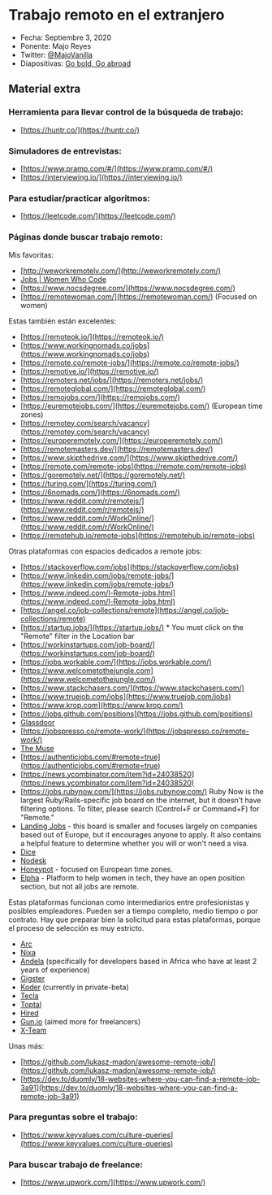 # Trabajo remoto en el extranjero

* Fecha: Septiembre 3, 2020
* Ponente: Majo Reyes
* Twitter: [@MajoVanilla](https://twitter.com/MajoVanilla)
* Diapositivas: [Go bold, Go abroad](./go-bold-go-abroad.pdf)

## Material extra

### Herramienta para llevar control de la búsqueda de trabajo:

* [https://huntr.co/](https://huntr.co/)

### Simuladores de entrevistas:

* [https://www.pramp.com/#/](https://www.pramp.com/#/)
* [https://interviewing.io/](https://interviewing.io/)

### Para estudiar/practicar algoritmos:
* [https://leetcode.com/](https://leetcode.com/)

### Páginas donde buscar trabajo remoto:

Mis favoritas:

* [http://weworkremotely.com/](http://weworkremotely.com/)
* [Jobs | Women Who Code](https://www.womenwhocode.com/jobs?query=remote)
* [https://www.nocsdegree.com/](https://www.nocsdegree.com/)
* [https://remotewoman.com/](https://remotewoman.com/) (Focused on women)

Estas también están excelentes:

* [https://remoteok.io/](https://remoteok.io/)
* [https://www.workingnomads.co/jobs](https://www.workingnomads.co/jobs)
* [https://remote.co/remote-jobs/](https://remote.co/remote-jobs/)
* [https://remotive.io/](https://remotive.io/)
* [https://remoters.net/jobs/](https://remoters.net/jobs/)
* [https://remoteglobal.com/](https://remoteglobal.com/)
* [https://remojobs.com/](https://remojobs.com/)
* [https://euremotejobs.com/](https://euremotejobs.com/) (European time zones)
* [https://remotey.com/search/vacancy](https://remotey.com/search/vacancy)
* [https://europeremotely.com/](https://europeremotely.com/)
* [https://remotemasters.dev/](https://remotemasters.dev/)
* [https://www.skipthedrive.com/](https://www.skipthedrive.com/)
* [https://remote.com/remote-jobs](https://remote.com/remote-jobs)
* [https://goremotely.net/](https://goremotely.net/)
* [https://turing.com/](https://turing.com/)
* [https://6nomads.com/](https://6nomads.com/)
* [https://www.reddit.com/r/remotejs/](https://www.reddit.com/r/remotejs/)
* [https://www.reddit.com/r/WorkOnline/](https://www.reddit.com/r/WorkOnline/)
* [https://remotehub.io/remote-jobs](https://remotehub.io/remote-jobs)

Otras plataformas con espacios dedicados a remote jobs:

* [https://stackoverflow.com/jobs](https://stackoverflow.com/jobs)
* [https://www.linkedin.com/jobs/remote-jobs/](https://www.linkedin.com/jobs/remote-jobs/)
* [https://www.indeed.com/l-Remote-jobs.html](https://www.indeed.com/l-Remote-jobs.html)
* [https://angel.co/job-collections/remote](https://angel.co/job-collections/remote)
* [https://startup.jobs/](https://startup.jobs/) * You must click on the "Remote" filter in the Location bar
* [https://workinstartups.com/job-board/](https://workinstartups.com/job-board/)
* [https://jobs.workable.com/](https://jobs.workable.com/)
* [https://www.welcometothejungle.com](https://www.welcometothejungle.com/)
* [https://www.stackchasers.com/](https://www.stackchasers.com/)
* [https://www.truejob.com/jobs](https://www.truejob.com/jobs)
* [https://www.krop.com](https://www.krop.com/)
* [https://jobs.github.com/positions](https://jobs.github.com/positions)
* [Glassdoor](https://www.glassdoor.com/Job/jobs.htm?suggestCount=0&suggestChosen=false&clickSource=searchBtn&typedKeyword=&sc.keyword=&locT=S&locId=11047&jobType=)
* [https://jobspresso.co/remote-work/](https://jobspresso.co/remote-work/)
* [The Muse](https://www.themuse.com/search/jobs?filter=true&job_location=Flexible%20/%20Remote)
* [https://authenticjobs.com/#remote=true](https://authenticjobs.com/#remote=true)
* [https://news.ycombinator.com/item?id=24038520](https://news.ycombinator.com/item?id=24038520)
* [https://jobs.rubynow.com/](https://jobs.rubynow.com/) Ruby Now is the largest Ruby/Rails-specific job board on the internet, but it doesn't have filtering options. To filter, please search (Control+F or Command+F) for "Remote."
* [Landing Jobs](https://landing.jobs/jobs?remote=true&hd=false&t_co=false&t_st=false) - this board is smaller and focuses largely on companies based out of Europe, but it encourages anyone to apply. It also contains a helpful feature to determine whether you will or won't need a visa.
* [Dice](https://www.dice.com/jobs?countryCode=US&radius=30&radiusUnit=mi&page=1&pageSize=20&language=en)
* [Nodesk](https://nodesk.co/)
* [Honeypot](https://www.honeypot.io/) - focused on European time zones.
* [Elpha](https://elpha.com/positions?sort=newest) - Platform to help women in tech, they have an open position section, but not all jobs are remote.

Estas plataformas funcionan como intermediarios entre profesionistas y posibles empleadores. Pueden ser a tiempo completo, medio tiempo o por contrato. Hay que preparar bien la solicitud para estas plataformas, porque el proceso de selección es muy estricto.

* [Arc](https://arc.dev/developer/apply)
* [Nixa](https://www.nixa.io/developers)
* [Andela](https://andela.com/senior-engineers/) (specifically for developers based in Africa who have at least 2 years of experience)
* [Gigster](https://gigster.com/about/talent)
* [Koder](http://www.koder.com/) (currently in private-beta)
* [Tecla](https://www.tecla.io/)
* [Toptal](https://www.toptal.com/developers/join)
* [Hired](https://hired.com/)
* [Gun.io](https://www.gun.io/) (aimed more for freelancers)
* [X-Team](https://x-team.com/join/)

Unas más:

* [https://github.com/lukasz-madon/awesome-remote-job/](https://github.com/lukasz-madon/awesome-remote-job/)
* [https://dev.to/duomly/18-websites-where-you-can-find-a-remote-job-3a91](https://dev.to/duomly/18-websites-where-you-can-find-a-remote-job-3a91)

### Para preguntas sobre el trabajo:

* [https://www.keyvalues.com/culture-queries](https://www.keyvalues.com/culture-queries)

### Para buscar trabajo de freelance:

* [https://www.upwork.com/](https://www.upwork.com/)